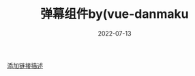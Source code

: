 ﻿---
title: 弹幕组件by(vue-danmaku
date: 2022-07-13
sidebar: 'auto'
categories:
- 小练习
tags:
- 小练习
- 自定义组件
description: 'https://img-blog.csdnimg.cn/59fa7ba28db04a4d9efd9f8045cd86d5.png'
---

[添加链接描述](https://github.com/hellodigua/vue-danmaku#readme)

<template>
  <div>
    <vue-danmaku ref="danmaku" :danmus="danmus" :fontSize="fontSize" :channels="channels" :extraStyle="issty?sty:nosty" :speeds="speeds"
    loop randomChannel isSuspend class="dmshow"></vue-danmaku>
    <div class="dmctrl">
      <input
        type="text"
        name=""
        id="dminput"
        v-model="inptxt"
        @keyup.enter="send"
        placeholder="请在此输入弹幕ヽ(￣▽￣)ﾉ"
      />
      <div class="send" @click="send">发送</div>
      <div class="ctrl" @click="isctrl">设置</div>
      <div class="ctrlshow" v-show="is_ctrl">
          <div class="dmsize"><span @click="cutsize">-</span>弹幕字号<span @click="addsize">+</span></div>
          <div class="dmcolor" @click="dmc">弹幕颜色</div>
          <div class="dms" >弹幕显示区域</div>
          <div class="dmspeed"><span @click="cutspeed">-</span>弹幕速度<span @click="addspeed">+</span></div>
      </div>
      <div class="dmishide" @click="dmishide">{{dm_ishide ? "关闭弹幕" : "开启弹幕"}}</div>
    </div>
  </div>
</template>

<script>
import vueDanmaku from '../../.vuepress/theme/vue-danmaku'

export default {
  components: {
    vueDanmaku,
  },
  data() {
    return {
      danmus: ['这是一条测试弹幕' ],
      fontSize:30,
      channels:5,
      sty:"color:cornflowerblue;",
      issty:false,
      nosty:"color:white;",
      speeds:150,
      is_ctrl: false,
      inptxt:"",
      dm_ishide:true,
    }
  },
  methods:{
    send(){
      if (this.inptxt.trim() == "") {
        alert("输入的内容不能为空");
      } else {
        this.$refs.danmaku.add(this.inptxt);
        this.inptxt="";
      }
    },
    isctrl(){
      this.is_ctrl=!this.is_ctrl;
    },
    dmishide(){
      this.dm_ishide=!this.dm_ishide;
      if(this.dm_ishide==false){
        this.$refs.danmaku.hide();
      }
      else{
        this.$refs.danmaku.show();
      }
    },
    cutsize(){
      this.fontSize=this.fontSize-5;
    },
    addsize(){
      this.fontSize=this.fontSize+5;
    },
    dmc(){
      this.issty=!this.issty;
    },
    cutspeed(){
      this.speeds=this.speeds-50;
    },
    addspeed(){
      this.speeds=this.speeds+50;
    },
  },
}
</script>

<style scoped>
  .dmshow{
    /* border: 1px solid red; */
    height:250px;
    width: 800px;
    position: relative;
    background: rgba(0, 0, 0, 0.5);
  }
  .dmctrl{
    width: 800px;
    height: 70px;
    /* border: 1px solid red; */
    display: flex;
    justify-content: center;
    align-items: center;
    padding: 10px;
    box-sizing: border-box;
    position: relative;
    background: rgba(0, 0, 0, 0.6);
}
#dminput{
    width: 350px;
    height: 40px;
    border-radius: 10px;
    margin-right: 8px;
}
.send{
    width: 80px;
    height: 40px;
    line-height: 40px;
    background: cornflowerblue;
    border-radius: 10px;
    color: white;
    font-size: 1.3em;
    text-align: center;
    cursor: pointer;
    margin-right: 15px;
}
.ctrl{
    /* border: 1px solid red; */
    width: 50px;
    height: 60px;
    line-height: 60px;
    color: white;
    font-size: 1.3em;
    text-align: center;
    cursor: pointer;
    margin-right: 15px;
    position: relative;
}
.ctrlshow{
    display: flex;
    justify-content: center;
    align-items: center;
    flex-direction: column;
    padding: 10px;
    width:300px;
    height:auto;
    position: absolute;
    right: 0;
    bottom: 70px;
    /* border: 1px solid red; */
    line-height:50px;
    color: white;
    font-size: 1.3em;
}
.dmsize span{
  font-size:1.5em;
  font-weight:bold;
  margin-left:8px;
  margin-right:8px;
  cursor: pointer;
  border: 1px solid white;
  padding:0px 10px;
}
.dmcolor{
  cursor: pointer;
}
.dmspeed{
  cursor: pointer;
}
.dmspeed span{
  font-size:1.5em;
  font-weight:bold;
  margin-left:8px;
  margin-right:8px;
  cursor: pointer;
  border: 1px solid white;
  padding:0px 10px;
}
.dmishide{
    width: 100px;
    height: 70px;
    border-radius: 50%;
    line-height: 70px;
    color: white;
    font-size: 1.3em;
    text-align: center;
    cursor: pointer;
}

@media screen and (max-width: 1000px){
.dmshow{
    width: 300px;
}
.dmctrl{
    width: 300px;
}
#dminput{
    width: 100px;
}
.send{
    width: 30px;
}
.ctrl{
    width: 20px;
}
.ctrlshow{
    width:200px;
}
.dmsize span{
  font-size:1em;
}
.dmspeed span{
  font-size:1em;
}
.dmishide{
    width: 30px;
}
}
</style>